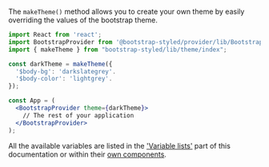 The `makeTheme()` method allows you to create your own theme by easily overriding the values of the bootstrap theme. 


```jsx static
import React from 'react';
import BootstrapProvider from '@bootstrap-styled/provider/lib/BootstrapProvider';
import { makeTheme } from "bootstrap-styled/lib/theme/index";

const darkTheme = makeTheme({
  '$body-bg': 'darkslategrey'.
  '$body-color': 'lightgrey'.
});

const App = (
  <BootstrapProvider theme={darkTheme}>
    // The rest of your application
  </BootstrapProvider>
);

```

All the available variables are listed in the ['Variable lists'](#/Variable%20lists) part of this documentation or within their [own components](https://github.com/bootstrap-styled/v4).
